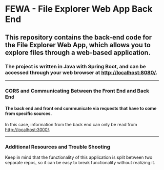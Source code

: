 # FEWA - File Explorer Web App Back End

## This repository contains the back-end code for the File Explorer Web App, which allows you to explore files through a web-based application.

### The project is written in Java with Spring Boot, and can be accessed through your web browser at [http://localhost:8080/](http://localhost:8080/).

___

### CORS and Communicating Between the Front End and Back End

#### The back end and front end communicate via requests that have to come from specific sources.
In this case, information from the back end can only be read from [http://localhost:3000/](http://localhost:3000/).

___

### Additional Resources and Trouble Shooting

Keep in mind that the functionality of this application is split between two separate repos, so it can be easy to break functionality without realizing it.
